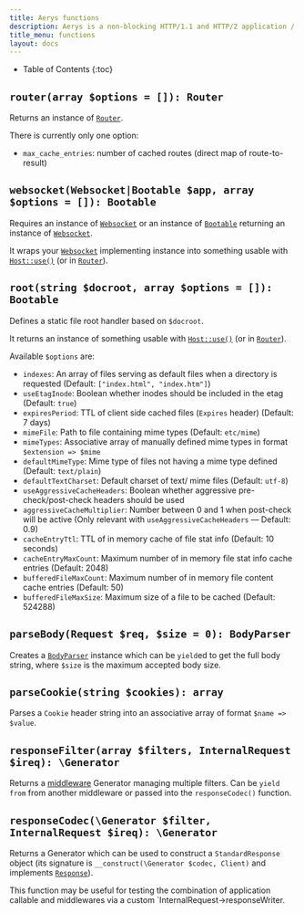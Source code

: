 ```yaml
---
title: Aerys functions
description: Aerys is a non-blocking HTTP/1.1 and HTTP/2 application / websocket / static file server.
title_menu: functions
layout: docs
---
```


* Table of Contents
{:toc}

## `router(array $options = []): Router`

Returns an instance of [`Router`](router.html).

There is currently only one option:

- `max_cache_entries`: number of cached routes (direct map of route-to-result)

## `websocket(Websocket|Bootable $app, array $options = []): Bootable`

Requires an instance of [`Websocket`](websocket.html) or an instance of [`Bootable`](bootable.html) returning an instance of [`Websocket`](websocket.html).

It wraps your [`Websocket`](websocket.html) implementing instance into something usable with [`Host::use()`](host.html) (or in [`Router`](router.html)).

## `root(string $docroot, array $options = []): Bootable`

Defines a static file root handler based on `$docroot`.

It returns an instance of something usable with [`Host::use()`](host.html) (or in [`Router`](router.html)).

Available `$options` are:

- `indexes`: An array of files serving as default files when a directory is requested (Default: `["index.html", "index.htm"]`)
- `useEtagInode`: Boolean whether inodes should be included in the etag (Default: `true`)
- `expiresPeriod`: TTL of client side cached files (`Expires` header) (Default: 7 days)
- `mimeFile`: Path to file containing mime types (Default: `etc/mime`)
- `mimeTypes`: Associative array of manually defined mime types in format `$extension => $mime`
- `defaultMimeType`: Mime type of files not having a mime type defined (Default: `text/plain`)
- `defaultTextCharset`: Default charset of text/ mime files (Default: `utf-8`)
- `useAggressiveCacheHeaders`: Boolean whether aggressive pre-check/post-check headers should be used
- `aggressiveCacheMultiplier`: Number between 0 and 1 when post-check will be active (Only relevant with `useAggressiveCacheHeaders` &mdash; Default: 0.9)
- `cacheEntryTtl`: TTL of in memory cache of file stat info (Default: 10 seconds)
- `cacheEntryMaxCount`: Maximum number of in memory file stat info cache entries (Default: 2048)
- `bufferedFileMaxCount`: Maximum number of in memory file content cache entries (Default: 50)
- `bufferedFileMaxSize`: Maximum size of a file to be cached (Default: 524288)

## `parseBody(Request $req, $size = 0): BodyParser`

Creates a [`BodyParser`](bodyparser.html) instance which can be `yield`ed to get the full body string, where `$size` is the maximum accepted body size.

## `parseCookie(string $cookies): array`

Parses a `Cookie` header string into an associative array of format `$name => $value`.

## `responseFilter(array $filters, InternalRequest $ireq): \Generator`

Returns a [middleware](middleware.html) Generator managing multiple filters. Can be `yield from` from another middleware or passed into the `responseCodec()` function.

## `responseCodec(\Generator $filter, InternalRequest $ireq): \Generator`

Returns a Generator which can be used to construct a `StandardResponse` object (its signature is `__construct(\Generator $codec, Client)` and implements [`Response`](response.html)).

This function may be useful for testing the combination of application callable and middlewares via a custom `InternalRequest->responseWriter.